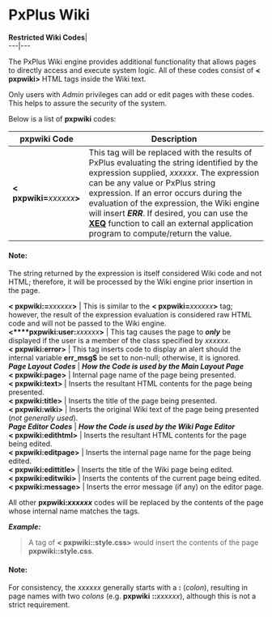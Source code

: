 # PxPlus Wiki

**Restricted Wiki Codes**|   
---|---  
  
The PxPlus Wiki engine provides additional functionality that allows pages to directly access and execute system logic. All of these codes consist of **< pxpwiki>** HTML tags inside the Wiki text.

Only users with _Admin_ privileges can add or edit pages with these codes. This helps to assure the security of the system.

Below is a list of **pxpwiki** codes:

**pxpwiki Code** |  **Description**  
---|---  
**< pxpwiki=**_xxxxxx_**>** |  This tag will be replaced with the results of PxPlus evaluating the string identified by the expression supplied, _xxxxxx_. The expression can be any value or PxPlus string expression. If an error occurs during the evaluation of the expression, the Wiki engine will insert ***ERR***. If desired, you can use the **[XEQ](../functions/xeq.md)** function to call an external application program to compute/return the value.

#### **Note:**  
The string returned by the expression is itself considered Wiki code and not HTML; therefore, it will be processed by the Wiki engine prior insertion in the page.  
  
**< pxpwiki:=**_xxxxxx_**>** |  This is similar to the **< pxpwiki=**_xxxxxx_**>** tag; however, the result of the expression evaluation is considered raw HTML code and will not be passed to the Wiki engine.  
**<****pxpwiki:user:**_xxxxxx_**>** |  This tag causes the page to **_only_** be displayed if the user is a member of the class specified by _xxxxxx_.  
**< pxpwiki:error>** |  This tag inserts code to display an alert should the internal variable **err_msg$** be set to non-null; otherwise, it is ignored.  
**_Page Layout Codes_** |  **_How the Code is used by the Main Layout Page_**  
**< pxpwiki:page>** |  Internal page name of the page being presented.  
**< pxpwiki:text>** |  Inserts the resultant HTML contents for the page being presented.  
**< pxpwiki:title>** |  Inserts the title of the page being presented.  
**< pxpwiki:wiki>** |  Inserts the original Wiki text of the page being presented (_not generally used_).  
**_Page Editor Codes_** |  **_How the Code is used by the Wiki Page Editor_**  
**< pxpwiki:edithtml>** |  Inserts the resultant HTML contents for the page being edited.  
**< pxpwiki:editpage>** |  Inserts the internal page name for the page being edited.  
**< pxpwiki:edittitle>** |  Inserts the title of the Wiki page being edited.  
**< pxpwiki:editwiki>** |  Inserts the contents of the current page being edited.  
**< pxpwiki:message>** |  Inserts the error message (if any) on the editor page.  
  
All other **pxpwiki:_xxxxxx_** codes will be replaced by the contents of the page whose internal name matches the tags.

**_Example:_**

> A tag of **< pxpwiki::style.css>** would insert the contents of the page **pxpwiki::style.css**.

#### **Note:**  
For consistency, the _xxxxxx_ generally starts with a **:** (_colon_), resulting in page names with two _colons_ (e.g. **pxpwiki** **::**_xxxxxx_), although this is not a strict requirement.
